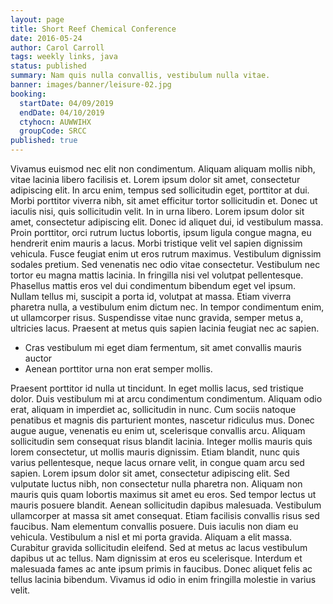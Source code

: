 ```yaml
---
layout: page
title: Short Reef Chemical Conference
date: 2016-05-24
author: Carol Carroll
tags: weekly links, java
status: published
summary: Nam quis nulla convallis, vestibulum nulla vitae.
banner: images/banner/leisure-02.jpg
booking:
  startDate: 04/09/2019
  endDate: 04/10/2019
  ctyhocn: AUWWIHX
  groupCode: SRCC
published: true
---
```

Vivamus euismod nec elit non condimentum. Aliquam aliquam mollis nibh, vitae lacinia libero facilisis et. Lorem ipsum dolor sit amet, consectetur adipiscing elit. In arcu enim, tempus sed sollicitudin eget, porttitor at dui. Morbi porttitor viverra nibh, sit amet efficitur tortor sollicitudin et. Donec ut iaculis nisi, quis sollicitudin velit. In in urna libero. Lorem ipsum dolor sit amet, consectetur adipiscing elit. Donec id aliquet dui, id vestibulum massa.
Proin porttitor, orci rutrum luctus lobortis, ipsum ligula congue magna, eu hendrerit enim mauris a lacus. Morbi tristique velit vel sapien dignissim vehicula. Fusce feugiat enim ut eros rutrum maximus. Vestibulum dignissim sodales pretium. Sed venenatis nec odio vitae consectetur. Vestibulum nec tortor eu magna mattis lacinia. In fringilla nisi vel volutpat pellentesque. Phasellus mattis eros vel dui condimentum bibendum eget vel ipsum. Nullam tellus mi, suscipit a porta id, volutpat at massa. Etiam viverra pharetra nulla, a vestibulum enim dictum nec. In tempor condimentum enim, ut ullamcorper risus. Suspendisse vitae nunc gravida, semper metus a, ultricies lacus. Praesent at metus quis sapien lacinia feugiat nec ac sapien.

* Cras vestibulum mi eget diam fermentum, sit amet convallis mauris auctor
* Aenean porttitor urna non erat semper mollis.

Praesent porttitor id nulla ut tincidunt. In eget mollis lacus, sed tristique dolor. Duis vestibulum mi at arcu condimentum condimentum. Aliquam odio erat, aliquam in imperdiet ac, sollicitudin in nunc. Cum sociis natoque penatibus et magnis dis parturient montes, nascetur ridiculus mus. Donec augue augue, venenatis eu enim ut, scelerisque convallis arcu. Aliquam sollicitudin sem consequat risus blandit lacinia. Integer mollis mauris quis lorem consectetur, ut mollis mauris dignissim. Etiam blandit, nunc quis varius pellentesque, neque lacus ornare velit, in congue quam arcu sed sapien. Lorem ipsum dolor sit amet, consectetur adipiscing elit. Sed vulputate luctus nibh, non consectetur nulla pharetra non.
Aliquam non mauris quis quam lobortis maximus sit amet eu eros. Sed tempor lectus ut mauris posuere blandit. Aenean sollicitudin dapibus malesuada. Vestibulum ullamcorper at massa sit amet consequat. Etiam facilisis convallis risus sed faucibus. Nam elementum convallis posuere. Duis iaculis non diam eu vehicula. Vestibulum a nisl et mi porta gravida. Aliquam a elit massa. Curabitur gravida sollicitudin eleifend. Sed at metus ac lacus vestibulum dapibus ut ac tellus. Nam dignissim at eros eu scelerisque. Interdum et malesuada fames ac ante ipsum primis in faucibus. Donec aliquet felis ac tellus lacinia bibendum. Vivamus id odio in enim fringilla molestie in varius velit.
